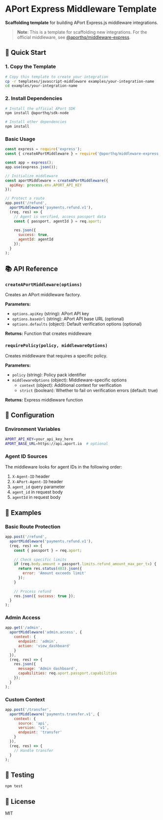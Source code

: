 # APort Express Middleware Template

**Scaffolding template** for building APort Express.js middleware integrations.

> **Note**: This is a template for scaffolding new integrations. For the official middleware, see [@aporthq/middleware-express](https://github.com/aporthq/aport-sdks/tree/main/express).

## 🚀 Quick Start

### 1. Copy the Template

```bash
# Copy this template to create your integration
cp -r templates/javascript-middleware examples/your-integration-name
cd examples/your-integration-name
```

### 2. Install Dependencies

```bash
# Install the official APort SDK
npm install @aporthq/sdk-node

# Install other dependencies
npm install
```

### Basic Usage

```javascript
const express = require('express');
const { createAPortMiddleware } = require('@aporthq/middleware-express');

const app = express();
app.use(express.json());

// Initialize middleware
const aportMiddleware = createAPortMiddleware({
  apiKey: process.env.APORT_API_KEY
});

// Protect a route
app.post('/refund', 
  aportMiddleware('payments.refund.v1'),
  (req, res) => {
    // Agent is verified, access passport data
    const { passport, agentId } = req.aport;
    
    res.json({ 
      success: true,
      agentId: agentId
    });
  }
);
```

## 📚 API Reference

### `createAPortMiddleware(options)`

Creates an APort middleware factory.

**Parameters:**
- `options.apiKey` (string): APort API key
- `options.baseUrl` (string): APort API base URL (optional)
- `options.defaults` (object): Default verification options (optional)

**Returns:** Function that creates middleware

### `requirePolicy(policy, middlewareOptions)`

Creates middleware that requires a specific policy.

**Parameters:**
- `policy` (string): Policy pack identifier
- `middlewareOptions` (object): Middleware-specific options
  - `context` (object): Additional context for verification
  - `strict` (boolean): Whether to fail on verification errors (default: true)

**Returns:** Express middleware function

## 🔧 Configuration

### Environment Variables

```bash
APORT_API_KEY=your_api_key_here
APORT_BASE_URL=https://api.aport.io  # optional
```

### Agent ID Sources

The middleware looks for agent IDs in the following order:

1. `X-Agent-ID` header
2. `X-APort-Agent-ID` header
3. `agent_id` query parameter
4. `agent_id` in request body
5. `agentId` in request body

## 📝 Examples

### Basic Route Protection

```javascript
app.post('/refund', 
  aportMiddleware('payments.refund.v1'),
  (req, res) => {
    const { passport } = req.aport;
    
    // Check specific limits
    if (req.body.amount > passport.limits.refund_amount_max_per_tx) {
      return res.status(403).json({
        error: 'Amount exceeds limit'
      });
    }
    
    // Process refund
    res.json({ success: true });
  }
);
```

### Admin Access

```javascript
app.get('/admin',
  aportMiddleware('admin.access', {
    context: {
      endpoint: 'admin',
      action: 'view_dashboard'
    }
  }),
  (req, res) => {
    res.json({
      message: 'Admin dashboard',
      capabilities: req.aport.passport.capabilities
    });
  }
);
```

### Custom Context

```javascript
app.post('/transfer',
  aportMiddleware('payments.transfer.v1', {
    context: {
      source: 'api',
      version: 'v1',
      endpoint: 'transfer'
    }
  }),
  (req, res) => {
    // Handle transfer
  }
);
```

## 🧪 Testing

```bash
npm test
```

## 📄 License

MIT
